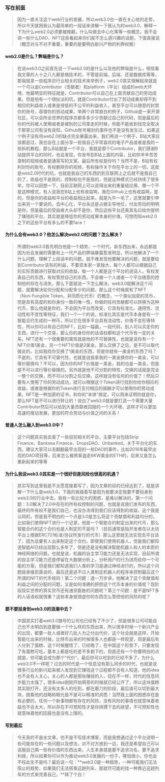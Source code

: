 <!--
 * @use: 
 * @description: 
 * @SpecialInstructions: 无
 * @Author: clearlove
 * @Date: 2024-03-15 09:47:38
 * @FilePath: /websiteContent/src/view/articleRecords/MD/webThree.md
-->
### 写在前面

> 因为一直关注这个web行业的发展，所以web3.0也一直在关心他的走势，所以今天就用我认为最简单的一段话来讲解一下我认为的web3.0，解释一下为什么web2.0必须要被推翻，什么叫做去中心化等等一些概念，我不会讲一些什么DAO、NFT这些看起来你们就不怎么感兴趣的话题，下面直接说（概念对与不对不重要，重要的是要明白新兴产物的利弊权衡）

#### web2.0是什么？弊端是什么？

> 在说web3.0之前首先说一下web2.0的是什么以及他的弊端是什么，相信看我文章的人十之八九都是搞技术的，不管是前端、后端、还是数据库等等，那我就拿一些程序员行业相关的技术来举例子，web2.0其实理解起来就是一个可以由Contributor（贡献者）和platform（平台）组成的web大环境，他最明显的特征就是，Contributor可以自己在上面贡献自己的劳动成果，但是他有一个很扯淡的坑，就是Contributor付出了劳动成果却得不到相应的利益收入或者是很低的不公平的利益收入，甚至平台可以随意的封禁你的账号，吞噬你的劳动成果，举两个非常直白的例子，Github是一家开源社区，可以会所全世界的程序员都多多少少贡献过自己的代码，但是最后的你的代码被人使用或者是被别的公司拿走的时候，你能不能收到钱完全取决于那家公司有没有良知，Github账号被封的事件也不是没有发生过。如果这个例子没有将web2.0的缺点完全暴露出来，我们再说一个例子，B站大家应该都逛过，我也会在上面分享一些我自己平常喜欢的电子产品或者是我的一些拆机教程，那么B站就是一个平台，我就是那个Contributor，我们感谢B站提供平台的同时，也会发现，你发布到B站上面的内容，比如你辛辛苦苦录制的视频或者是通宵写的文案，最后所有权是你吗？当然不是，B站有权利封你的账号，有权删除你的视频，有权操作关于你在平台上的一切，这就是web2.0时代的坑，也就是我自己的东西扔到互联网上之后就不是我自己的了，收益也不是我的，控制权也不是我的，但是这种模式已经持续了很多年，你可以回想一下，目前互联网上可以说得出来的重量级应用，哪一个不是这种模式，有人说我在B站上也有收益啊，我在Github上也有收益啊，是的，但是你的收益和平台的收益相比起来，就是九牛一毛了，这里就要引申出来另一个要说的，去中心化，平台永远是占据主导地位，付出劳动的明明是你，但是最后的受益者大头却不是你，然后这些平台还美其名曰给你提供了赚钱的平台，其实就是降低你的劳动成果本身的价值，可想而知web2.0之下的这些平台有多么的不要face！

#### 为什么会有web3.0？他怎么解决web2.0的问题？怎么解决？

> 所谓的web3.0首先明白他是一个趋势，一个时代，新东西出来，永远都是因为社会发展的需要和上一代产品的弊端暴露愈发明显，所以他解决了一个什么问题，理解了上段话中的问题，就不难发现他要解决的问题，就是要给到Contributor该有的利益，不要资本家一家独大，每个人都可以根据自己的实际贡献进行获取对应的收益，每一个人都是这个平台的说话人，有权发表自己的东西，有权管控自己的东西，不会被一个人或者一个平台随意的控制他的存在与消失，那么下面就说一下怎么解决，web3.0就解决这个问题，就要解决如何分配和分配多少的问题，那么这个时候就有了NFT（Non-Fungible Token，非同质化代币）的概念，一个类似加密的货币，但是具有高度的和你身份一致的唯一性，你做的任何贡献都可以转换为这种代币，那么他就是你的，不会因为平台而改变，它具有标准化、通用性、流动性和不变性等特征，我们一个一个的说，标准化其实是代币本身是有一个智能合约生成的一种币，所以它在很多平台具有流动性，价值不变形等特性，所以你可以有自己的NFT，比如一幅画，一段代码，别人可以买走你的东西，进行一个交易，那么你的身份你的话语权都和这个代币有一定的关系，NFT还有一个很重要的属性就是他的不可替换性，也就是说你有一个NFT价值1美金，另一个NFT价值是2美金，那么交换了之后，是不可以取代彼此的，比如我给你交换了1美金的东西，但是你就有一美金的东西了吗？不是的，它具有不可替代性，也就是说我拿我的一美金换你的一美金，可以等价替换吗？不可以，因为你的NFT价值是一美金，我的也是一美金，但是是不可以进行等价替换的。另外就是他不可分割的特性，交换的话就是完全一整个的交换，而不可以分割之后交换，这样就没有任何的价值了！然后只要有人使用了你的劳动成功，就可以根据这个Token进行找到你给你相应的收益，或者是根据你的Token进行支付相应的报酬才可以使用你的劳动成果，NFT是一种加密的证书，和你的“本体”绑定，可以用来证明你就是你，那么NFT是不可以进行转让的！说白了web3.0就是要打造一个需要大量Contributor然后可以给到大量贡献者回报的一个大环境，这样才可以更加高速的推动发展，更加的符合劳动与价值之间的关系！

#### 普通人怎么融入到web3.0中？

> 这个问题其实我去查了一些目前相关的平台，主要平台包括Strip Finance、Banksea Finance、DropsDAO、Unbanked，关于平台化的东西，建议大家可以去翻翻最早出现的一些DAO的事件，比如2016年最早出现的DAO项目等，后来怎么被黑客盗走6KW美金的ETH的，后来又是怎么重新起来的等等

#### 为什么我说web3.0其实是一个很好但是风险也很高的机遇？

> 其实写到这里我是不太愿意接着写了，因为文章的目的已经达到了，就是讲解一下什么是web3.0，下面的我接着写是因为我要决定我要不要投身到web3.0的行业中去，我有一些比较大的困惑，是难以解决的，第一个问题：3.0解决了2.0中存在的所有权控制的问题，也就是说我们发布的东西，最终的所有权不是我们自己，也没办法得到我们应该得到的收益，这个我是认同的，但是我不明白的一个点是3.0是怎么将这个贡献值和利益均分的，比如我们使用NFT进行一个记录，他是一个智能合约制定出来的代币，那么智能合约的这个合约也是人制定的不是吗？（目前通常是指开发者在以太坊平台上根据ERC721标准/协议所发行的代币）那么这里就无法实现去平台话了，因为总要有人出来制定这个合约，即使我们使用机器人，但是我们都知道智能AI已经出现那么多年了，但是还是没有解决智能机器人和人的本质的神经网络的问题，也就是说，机器的自主学习能力还是无法实现，目前所谓的自主学习能力还是停留在大数据分析上，分析用户的行为进而给你一个可能的方案，但是我们都知道我们人类的学习是通过神经进行的，所以这个问题就承接前面说的，最后还是逃不过人类制定机器人的程序来控制最后这个所谓的NFT的代币规则！第二个问题：退一万步讲，他解决了这个贡献值和利益之间的分配的问题，又是如何准确的把控这个代币本身的价值呢？现阶段现实世界的真实货币还有通货膨胀的问题呢？第三个问题：是不是NFT多的人话语权就很重？这些本身就很虚你的东西怎么管控他的风险的呢？

#### 要不要投身到web3.0的浪潮中去？

> 中国其实打着web3.0旗号的公司也已经有了不少了，但是很多公司可能自己也不太明白到底要做一个什么样的东西出来，所以很多时候一个新兴产业的出现，都要一批人或者好几批人为之付出代价，这个社会就是这样，开始智能化出来的时候，比特币出来的时候很多人也都是一样观望，但是最后有人分到了蛋糕，这个时候醒悟了，已经晚了，在中国这个形势下，只要发现了有蛋糕可吃，基本上都是吃的差不多剩下的，但是还有一个你要明白的点就是，你可能会成为那个“代价”，最后你可以吃到的已经不多了，为什么web3.0不一样呢？过去的时代是一个信息没有那么同步的时代，也就是说很多行业的新兴起来被人发现到它赚钱这个过程都不会有人知道，他的idea也不会有人关心，关心的人都是那些赚钱的人，现在不一样，时代的信息同步能力太强了，很多idea刚刚开始萌芽的时候就已经公开了，所以这块蛋糕其实刚打开，还没有太多人的吃到，都在磨刀的阶段，最后谁可以切到最大块，就看他的战略和眼光是不是可以精准的洞悉！当然我上面的困惑存在是有必要的，任何一个新事物都有存在的风险，没有风险的事情也就意味着收益也不会太大，所以存在不可预知性才是你拼搏下去的欲望，不可预知性也就意味着他的回报也是没有上限的。

#### 写到最后

> 今天真的不是水文章，也不是不写技术博客，而是我想通过这个平台说明一些可能存在的一些问题以及想法，对不对方放到一边，我还是希望自己可以说服自己搞一些有价值的东西出来，人生本身就是要不追求功名，要不追求利禄，所以如果你可以作为推动web3.0发展的一份子，哪怕很小，你也会不枉此生不是吗？最后说一句：**web3.0是一种趋势，一种可能我们无法阻止的趋势，如果我们无法搭乘这趟列车，那就尽可能的找一种靠近这趟列车的方式来完善自己。**拜了个白！



